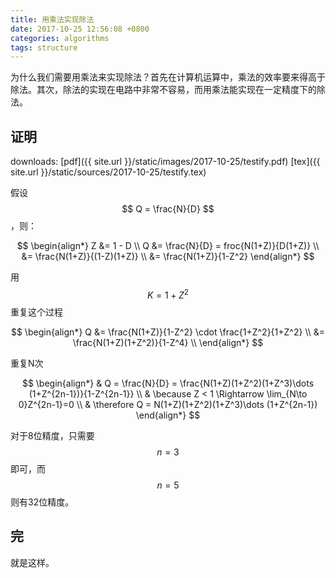 ```yaml
---
title: 用乘法实现除法
date: 2017-10-25 12:56:08 +0800
categories: algorithms
tags: structure
---
```


为什么我们需要用乘法来实现除法？首先在计算机运算中，乘法的效率要来得高于除法。其次，除法的实现在电路中非常不容易，而用乘法能实现在一定精度下的除法。

## 证明
downloads:
[pdf]({{ site.url }}/static/images/2017-10-25/testify.pdf)
[tex]({{ site.url }}/static/sources/2017-10-25/testify.tex)

假设 $$ Q = \frac{N}{D} $$，则：

$$
\begin{align*}
    Z &= 1 - D \\
    Q &= \frac{N}{D} = froc{N(1+Z)}{D(1+Z)} \\
    &= \frac{N(1+Z)}{(1-Z)(1+Z)} \\
    &= \frac{N(1+Z)}{1-Z^2}
\end{align*}
$$

用$$ K = 1+Z^2 $$重复这个过程

$$
\begin{align*}
    Q &= \frac{N(1+Z)}{1-Z^2} \cdot \frac{1+Z^2}{1+Z^2} \\
    &= \frac{N(1+Z)(1+Z^2)}{1-Z^4} \\
\end{align*}
$$

重复N次

$$
\begin{align*}
    & Q = \frac{N}{D} = \frac{N(1+Z)(1+Z^2)(1+Z^3)\dots (1+Z^{2n-1})}{1-Z^{2n-1}} \\
    & \because Z < 1 \Rightarrow  \lim_{N\to 0}Z^{2n-1}=0 \\
    & \therefore Q = N(1+Z)(1+Z^2)(1+Z^3)\dots (1+Z^{2n-1})
\end{align*}
$$

对于8位精度，只需要$$ n = 3 $$即可，而$$ n = 5 $$则有32位精度。

## 完
就是这样。
